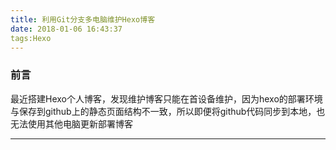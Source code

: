 ```yaml
---
title: 利用Git分支多电脑维护Hexo博客
date: 2018-01-06 16:43:37
tags:Hexo
---
```


### 前言

​	最近搭建Hexo个人博客，发现维护博客只能在首设备维护，因为hexo的部署环境与保存到github上的静态页面结构不一致，所以即便将github代码同步到本地，也无法使用其他电脑更新部署博客

------



